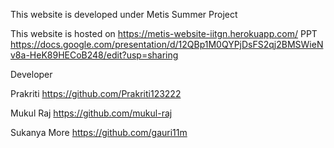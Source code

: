 This website is developed under Metis Summer Project

This website is hosted on https://metis-website-iitgn.herokuapp.com/
PPT https://docs.google.com/presentation/d/12QBp1M0QYPjDsFS2qj2BMSWieNv8a-HeK89HECoB248/edit?usp=sharing

Developer

Prakriti        https://github.com/Prakriti123222

Mukul Raj       https://github.com/mukul-raj

Sukanya More    https://github.com/gauri11m


